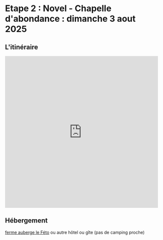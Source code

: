 # Etape 2 : Novel - Chapelle d'abondance : dimanche 3 aout 2025

## L'itinéraire

<iframe src="https://gpx.studio/?state=%7B%22ids%22:%5B%221v3fGtQRu3C0POMOdPSmFykTQufoAInV5%22%5D%7D&embed&distance" width="100%" height="500" frameborder="0" allowfullscreen><p><a href="https://gpx.studio/?state=%7B%22ids%22:%5B%221v3fGtQRu3C0POMOdPSmFykTQufoAInV5%22%5D%7D"></a></p></iframe>



## Hébergement
[ferme auberge le Féto](https://www.lefeto.com/fr/)
ou autre hôtel ou gîte (pas de camping proche)

